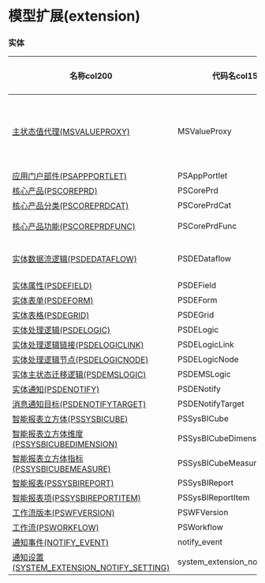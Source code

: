 # 模型扩展(extension) <!-- {docsify-ignore-all} -->



### 实体

|    名称col200   | 代码名col150      |  实体类型col150   | 存储模式col100 | 表名称col200   |    联合主键col100   |  主状态col100   |  权限控制col150  |  启用审计col100    |  备注col500  |
| --------  |------------| -----   |  --------|  --------|  --------|    -------- | -------- | -------- |-------- |
|[主状态值代理(MSVALUEPROXY)](module/extension/MSValueProxy)|MSValueProxy|主实体|无存储||否|否|自控制|否|用于主状态流转设计工具代理业务数据。|
|[应用门户部件(PSAPPPORTLET)](module/extension/PSAppPortlet)|PSAppPortlet|主实体|无存储||否|否|自控制|否||
|[核心产品(PSCOREPRD)](module/extension/PSCorePrd)|PSCorePrd|主实体|无存储||否|否|自控制|否||
|[核心产品分类(PSCOREPRDCAT)](module/extension/PSCorePrdCat)|PSCorePrdCat|主实体|无存储||否|否|自控制|否||
|[核心产品功能(PSCOREPRDFUNC)](module/extension/PSCorePrdFunc)|PSCorePrdFunc|主实体|无存储||否|是|自控制|否|插件管理|
|[实体数据流逻辑(PSDEDATAFLOW)](module/extension/PSDEDataflow)|PSDEDataflow|主实体|无存储||否|否|自控制|否|实体数据流逻辑|
|[实体属性(PSDEFIELD)](module/extension/PSDEField)|PSDEField|主实体|无存储||否|否|自控制|否||
|[实体表单(PSDEFORM)](module/extension/PSDEForm)|PSDEForm|主实体|无存储||否|否|自控制|否||
|[实体表格(PSDEGRID)](module/extension/PSDEGrid)|PSDEGrid|主实体|无存储||否|否|自控制|否||
|[实体处理逻辑(PSDELOGIC)](module/extension/PSDELogic)|PSDELogic|主实体|无存储||否|否|自控制|否||
|[实体处理逻辑链接(PSDELOGICLINK)](module/extension/PSDELogicLink)|PSDELogicLink|主实体|无存储||否|否|自控制|否||
|[实体处理逻辑节点(PSDELOGICNODE)](module/extension/PSDELogicNode)|PSDELogicNode|主实体|无存储||否|否|自控制|否||
|[实体主状态迁移逻辑(PSDEMSLOGIC)](module/extension/PSDEMSLogic)|PSDEMSLogic|主实体|无存储||否|否|自控制|否||
|[实体通知(PSDENOTIFY)](module/extension/PSDENotify)|PSDENotify|主实体|无存储||否|否|自控制|否||
|[消息通知目标(PSDENOTIFYTARGET)](module/extension/PSDENotifyTarget)|PSDENotifyTarget|主实体|无存储||否|否|自控制|否||
|[智能报表立方体(PSSYSBICUBE)](module/extension/PSSysBICube)|PSSysBICube|主实体|无存储||否|否|自控制|否||
|[智能报表立方体维度(PSSYSBICUBEDIMENSION)](module/extension/PSSysBICubeDimension)|PSSysBICubeDimension|主实体|无存储||否|否|自控制|否||
|[智能报表立方体指标(PSSYSBICUBEMEASURE)](module/extension/PSSysBICubeMeasure)|PSSysBICubeMeasure|主实体|无存储||否|否|自控制|否||
|[智能报表(PSSYSBIREPORT)](module/extension/PSSysBIReport)|PSSysBIReport|主实体|无存储||否|否|自控制|否||
|[智能报表项(PSSYSBIREPORTITEM)](module/extension/PSSysBIReportItem)|PSSysBIReportItem|主实体|无存储||否|否|自控制|否||
|[工作流版本(PSWFVERSION)](module/extension/PSWFVersion)|PSWFVersion|主实体|无存储||否|否|自控制|否||
|[工作流(PSWORKFLOW)](module/extension/PSWorkflow)|PSWorkflow|主实体|无存储||否|否|自控制|否||
|[通知事件(NOTIFY_EVENT)](module/extension/notify_event)|notify_event|主实体|无存储||否|否|自控制|否||
|[通知设置(SYSTEM_EXTENSION_NOTIFY_SETTING)](module/extension/system_extension_notify_setting)|system_extension_notify_setting|主实体|ServiceAPI||否|否|自控制|否||


